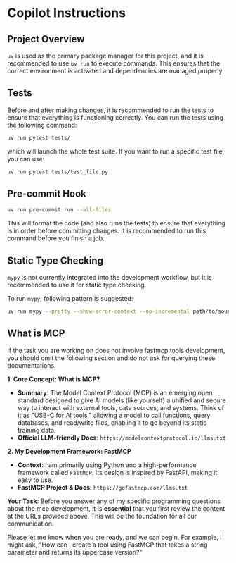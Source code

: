# Copilot Instructions

## Project Overview

`uv` is used as the primary package manager for this project, and it is recommended to use `uv run` to execute commands. This ensures that the correct environment is activated and dependencies are managed properly.

## Tests

Before and after making changes, it is recommended to run the tests to ensure that everything is functioning correctly. You can run the tests using the following command:

```bash
uv run pytest tests/
```

which will launch the whole test suite. If you want to run a specific test file, you can use:

```bash
uv run pytest tests/test_file.py
```

## Pre-commit Hook

```bash
uv run pre-commit run --all-files
```

This will format the code (and also runs the tests) to ensure that everything is in order before committing changes. It is recommended to run this command before you finish a job.

## Static Type Checking

`mypy` is not currently integrated into the development workflow, but it is recommended to use it for static type checking.

To run `mypy`, following pattern is suggested:

```bash
uv run mypy --pretty --show-error-context --no-incremental path/to/source.py
```

## What is MCP

If the task you are working on does not involve fastmcp tools development, you should omit the following section and do not ask
for querying these documentations.

**1. Core Concept: What is MCP?**
* **Summary**: The Model Context Protocol (MCP) is an emerging open standard designed to give AI models (like yourself) a unified and secure way to interact with external tools, data sources, and systems. Think of it as "USB-C for AI tools," allowing a model to call functions, query databases, and read/write files, enabling it to go beyond its static training data.
* **Official LLM-friendly Docs**: `https://modelcontextprotocol.io/llms.txt`

**2. My Development Framework: FastMCP**
* **Context**: I am primarily using Python and a high-performance framework called `FastMCP`. Its design is inspired by FastAPI, making it easy to use.
* **FastMCP Project & Docs**: `https://gofastmcp.com/llms.txt`

**Your Task**:
Before you answer any of my specific programming questions about the mcp development, it is **essential** that you first review the content at the URLs provided above. This will be the foundation for all our communication.

Please let me know when you are ready, and we can begin. For example, I might ask, "How can I create a tool using FastMCP that takes a string parameter and returns its uppercase version?"
